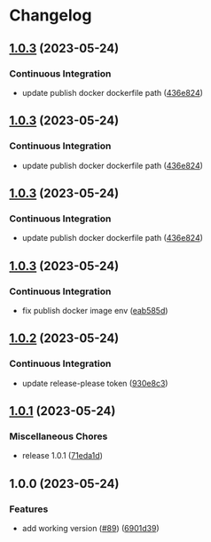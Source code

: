 # Changelog

## [1.0.3](https://github.com/uzh-eth-mp/app/compare/v1.0.3...v1.0.3) (2023-05-24)


### Continuous Integration

* update publish docker dockerfile path ([436e824](https://github.com/uzh-eth-mp/app/commit/436e824b10da7c6bafeb6b12b72f12c9056e6e28))

## [1.0.3](https://github.com/uzh-eth-mp/app/compare/v1.0.3...v1.0.3) (2023-05-24)


### Continuous Integration

* update publish docker dockerfile path ([436e824](https://github.com/uzh-eth-mp/app/commit/436e824b10da7c6bafeb6b12b72f12c9056e6e28))

## [1.0.3](https://github.com/uzh-eth-mp/app/compare/v1.0.3...v1.0.3) (2023-05-24)


### Continuous Integration

* update publish docker dockerfile path ([436e824](https://github.com/uzh-eth-mp/app/commit/436e824b10da7c6bafeb6b12b72f12c9056e6e28))

## [1.0.3](https://github.com/uzh-eth-mp/app/compare/v1.0.2...v1.0.3) (2023-05-24)


### Continuous Integration

* fix publish docker image env ([eab585d](https://github.com/uzh-eth-mp/app/commit/eab585d19a8ac82605563a72787b23c7442d82af))

## [1.0.2](https://github.com/uzh-eth-mp/app/compare/v1.0.1...v1.0.2) (2023-05-24)


### Continuous Integration

* update release-please token ([930e8c3](https://github.com/uzh-eth-mp/app/commit/930e8c3ffd3de5c1d0d0d6383df786901bc7104e))

## [1.0.1](https://github.com/uzh-eth-mp/app/compare/v1.0.0...v1.0.1) (2023-05-24)


### Miscellaneous Chores

* release 1.0.1 ([71eda1d](https://github.com/uzh-eth-mp/app/commit/71eda1dd5a58538a69902eed1e1eca21ee80f831))

## 1.0.0 (2023-05-24)


### Features

* add working version ([#89](https://github.com/uzh-eth-mp/app/issues/89)) ([6901d39](https://github.com/uzh-eth-mp/app/commit/6901d3937003c1d6b16f17f8a02ef2cd6087b0ed))
